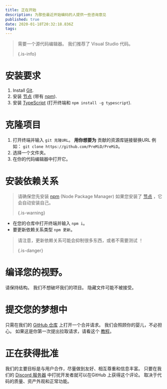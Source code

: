 ```yaml
---
title: 正在开始
description: 为那些最近开始编码的人提供一些咨询意见
published: true
date: 2020-01-18T20:32:18.836Z
tags:
---
```


> 需要一个源代码编辑器。 我们推荐了 Visual Studio 代码。 
> 
> {.is-info}

# 安装要求
1. Install [Git](https://git-scm.com/).
2. 安装 [节点](https://nodejs.org/en/) (带有 [npm](https://www.npmjs.com/)).
3. 安装 [TypeScript](https://www.typescriptlang.org/index.html#download-links) (打开终端和 `npm install -g typescript`).

# 克隆项目
1. 打开终端并输入 `git 克隆URL`。 **用你想要为** 贡献的资源库链接替换URL 例如： `git clone https://github.com/PreMiD/PreMiD`。
2. 选择一个文件夹。
3. 在你的代码编辑器中打开它。

# 安装依赖关系
> 请确保您先安装 [npm](https://www.npmjs.com/) (Node Package Manager) 如果您安装了 [节点](https://nodejs.org/en/) ，它会自动安装自己。 
> 
> {.is-warning}

- 在您的仓库中打开终端并输入 `npm i`。
- 要更新依赖关系类型 `npm 更新`。

> 请注意，更新依赖关系可能会抑制很多东西，或者不需要测试 ！ 
> 
> {.is-danger}

# 编译您的视野。
请保持结构。 我们不想破坏我们的项目。 隐藏文件可能不被接受。

# 提交您的梦想中
只需在我们的 [GitHub 仓库](https://github.com/PreMiD/) 上打开一个合并请求。 我们会照顾你的婴儿，不必担心。 如果这是你第一次提出拉取请求，请看这个 [教程](https://help.github.com/en/articles/creating-a-pull-request)。

# 正在获得批准
我们的主要目标是与用户合作，尽量做到友好、相互尊重和信息丰富。 只要在我们的 [Discord 服务器](https://discord.gg/PreMiD) 中打扰开发者就可以在GitHub 上获得这个评论。 取决于代码的质量、资产外观和正常功能。